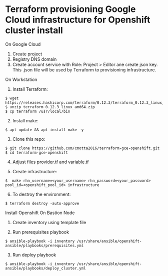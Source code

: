 # Terraform provisioning Google Cloud infrastructure for Openshift cluster install
On Google Cloud
1. Create project
2. Registry DNS domain
3. Create account service with Role: Project > Editor ane create json key.
This .json file will be used by Terraform to provisioning infrastructure.

On Workstation
1. Install Terraform:
```
$ wget https://releases.hashicorp.com/terraform/0.12.3/terraform_0.12.3_linux_amd64.zip 
$ unzip terraform_0.12.3_linux_amd64.zip 
$ cp terraform /usr/local/bin
```

2. Install make:
```
$ apt update && apt install make -y
```

3. Clone this repo:
```
$ git clone https://github.com/cmotta2016/terraform-gce-openshift.git 
$ cd terraform-gce-openshift
```

4. Adjust files provider.tf and variable.tf

5. Create infrastructure:
```
$  make rhn_username=<your_username> rhn_password=<your_password> pool_id=<openshift_pool_id> infrastructure
```

6. To destroy the environment:
```
$ terraform destroy -auto-approve
```

Install Openshift
On Bastion Node
1. Create inventory using template file

2. Run prerequisites playbook
```
$ ansible-playbook -i inventory /usr/share/ansible/openshift-ansible/playbooks/prerequisites.yml
```

3. Run deploy playbook
```
$ ansible-playbook -i inventory /usr/share/ansible/openshift-ansible/playbooks/deploy_cluster.yml
```
